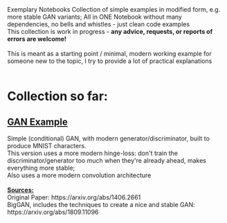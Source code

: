 </h1>Exemplary Notebooks</h1>
Collection of simple examples in modified form, e.g. more stable GAN variants; All in ONE Notebook without many dependencies, no bells and whistles - just clean code examples<br/>
This collection is work in progress - <b>any advice, requests, or reports of errors are welcome!</b><br/>
<br/>
This is meant as a starting point / minimal, modern working example for someone new to the topic, I try to provide a lot of practical explanations<br/>
<br/>
<h1>Collection so far:</h2>
<h2><a href=https://github.com/DaiDaiLoh/ExemplaryNotebooks/blob/main/stableGAN.ipynb>GAN Example</a></h2>
Simple (conditional) GAN, with modern generator/discriminator, built to produce MNIST characters.<br/>
This version uses a more modern hinge-loss: don't train the discriminator/generator too much when they're already ahead, makes everything more stable;<br/>
Also uses a more modern convolution architecture<br/>
<br/>
<b><u>Sources:</u></b> <br/>
Original Paper: https://arxiv.org/abs/1406.2661<br/>
BigGAN, includes the techniques to create a nice and stable GAN: https://arxiv.org/abs/1809.11096<br/>
